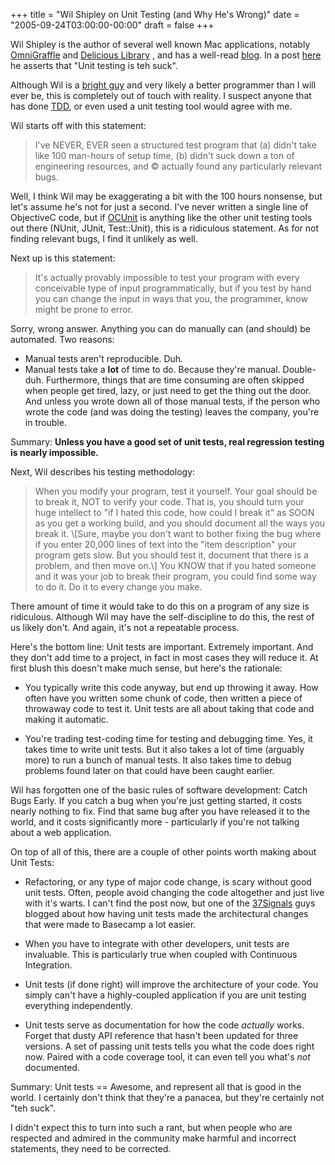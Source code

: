 +++
title = "Wil Shipley on Unit Testing (and Why He's Wrong)"
date = "2005-09-24T03:00:00-00:00"
draft = false
+++

Wil Shipley is the author of several well known Mac applications,
notably
[OmniGraffle](http://www.omnigroup.com/applications/omnigraffle/) and
[Delicious Library](http://www.delicious-monster.com/) , and has a
well-read [blog](http://wilshipley.com/blog/). In a post
[here](http://wilshipley.com/blog/2005/09/unit-testing-is-teh-suck-urr.html)
he asserts that "Unit testing is teh suck".

Although Wil is a [bright
guy](http://www.drunkenblog.com/drunkenblog-archives/000581.html) and
very likely a better programmer than I will ever be, this is completely
out of touch with reality. I suspect anyone that has done
[TDD](http://en.wikipedia.org/wiki/Test_driven_development), or even
used a unit testing tool would agree with me.

Wil starts off with this statement:

<blockquote>
I've NEVER, EVER seen a structured test program that (a) didn't take
like 100 man-hours of setup time, (b) didn't suck down a ton of
engineering resources, and © actually found any particularly relevant
bugs. </blockquote>

Well, I think Wil may be exaggerating a bit with the 100 hours nonsense,
but let's assume he's not for just a second. I've never written a single
line of ObjectiveC code, but if
[OCUnit](http://developer.apple.com/tools/unittest.html) is anything
like the other unit testing tools out there (NUnit, JUnit, Test::Unit),
this is a ridiculous statement. As for not finding relevant bugs, I find
it unlikely as well.

Next up is this statement:

<blockquote>
It's actually provably impossible to test your program with every
conceivable type of input programmatically, but if you test by hand you
can change the input in ways that you, the programmer, know might be
prone to error. </blockquote> Sorry, wrong answer. Anything you can do
manually can (and should) be automated. Two reasons:

-   Manual tests aren't reproducible. Duh.
-   Manual tests take a **lot** of time to do. Because they're manual.
    Double-duh. Furthermore, things that are time consuming are often
    skipped when people get tired, lazy, or just need to get the thing
    out the door. And unless you wrote down all of those manual tests,
    if the person who wrote the code (and was doing the testing) leaves
    the company, you're in trouble.

Summary: **Unless you have a good set of unit tests, real regression
testing is nearly impossible.**

Next, Wil describes his testing methodology:

<blockquote>
When you modify your program, test it yourself. Your goal should be to
break it, NOT to verify your code. That is, you should turn your huge
intellect to "if I hated this code, how could I break it" as SOON as you
get a working build, and you should document all the ways you break it.
\[Sure, maybe you don't want to bother fixing the bug where if you enter
20,000 lines of text into the "item description" your program gets slow.
But you should test it, document that there is a problem, and then move
on.\] You KNOW that if you hated someone and it was your job to break
their program, you could find some way to do it. Do it to every change
you make. </blockquote>

There amount of time it would take to do this on a program of any size
is ridiculous. Although Wil may have the self-discipline to do this, the
rest of us likely don't. And again, it's not a repeatable process.

Here's the bottom line: Unit tests are important. Extremely important.
And they don't add time to a project, in fact in most cases they will
reduce it. At first blush this doesn't make much sense, but here's the
rationale:

-   You typically write this code anyway, but end up throwing it away.
    How often have you written some chunk of code, then written a piece
    of throwaway code to test it. Unit tests are all about taking that
    code and making it automatic.

<!-- -->

-   You're trading test-coding time for testing and debugging time. Yes,
    it takes time to write unit tests. But it also takes a lot of time
    (arguably more) to run a bunch of manual tests. It also takes time
    to debug problems found later on that could have been
    caught earlier.

Wil has forgotten one of the basic rules of software development: Catch
Bugs Early. If you catch a bug when you're just getting started, it
costs nearly nothing to fix. Find that same bug after you have released
it to the world, and it costs significantly more - particularly if
you're not talking about a web application.

On top of all of this, there are a couple of other points worth making
about Unit Tests:

-   Refactoring, or any type of major code change, is scary without good
    unit tests. Often, people avoid changing the code altogether and
    just live with it's warts. I can't find the post now, but one of the
    [37Signals](http://www.37Signals.com) guys blogged about how having
    unit tests made the architectural changes that were made to Basecamp
    a lot easier.

<!-- -->

-   When you have to integrate with other developers, unit tests
    are invaluable. This is particularly true when coupled with
    Continuous Integration.

<!-- -->

-   Unit tests (if done right) will improve the architecture of
    your code. You simply can't have a highly-coupled application if you
    are unit testing everything independently.

<!-- -->

-   Unit tests serve as documentation for how the code
    <em>actually</em> works. Forget that dusty API reference that hasn't
    been updated for three versions. A set of passing unit tests tells
    you what the code does right now. Paired with a code coverage tool,
    it can even tell you what's <em>not</em> documented.

Summary: Unit tests == Awesome, and represent all that is good in the
world. I certainly don't think that they're a panacea, but they're
certainly not "teh suck".

I didn't expect this to turn into such a rant, but when people who are
respected and admired in the community make harmful and incorrect
statements, they need to be corrected.


